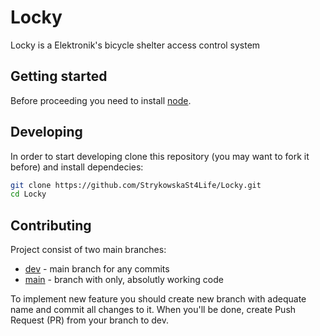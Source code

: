 # Locky

Locky is a Elektronik's bicycle shelter access control system

## Getting started

Before proceeding you need to install [node](https://nodejs.org/en).

## Developing

In order to start developing clone this repository (you may want to fork it before) and install dependecies:

```bash
git clone https://github.com/StrykowskaSt4Life/Locky.git
cd Locky
```

## Contributing

Project consist of two main branches:

- [dev](https://github.com/StrykowskaSt4Life/Locky/tree/dev) - main branch for any commits
- [main](https://github.com/StrykowskaSt4Life/Locky/tree/main) - branch with only, absolutly working code

To implement new feature you should create new branch with adequate name and commit all changes to it. When you'll be done, create Push Request (PR) from your branch to dev.
